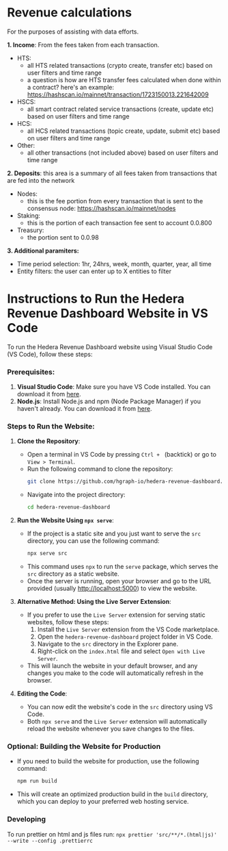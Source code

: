 # Revenue calculations

For the purposes of assisting with data efforts.

**1. Income**: From the fees taken from each transaction.

- HTS:
    - all HTS related transactions (crypto create, transfer etc) based on user filters and time range
    - a question is how are HTS transfer fees calculated when done within a contract? here's an example: https://hashscan.io/mainnet/transaction/1723150013.221642009
- HSCS: 
    - all smart contract related service transactions (create, update etc) based on user filters and time range
- HCS:
    - all HCS related transactions (topic create, update, submit etc) based on user filters and time range
- Other:
    - all other transactions (not included above) based on user filters and time range

**2. Deposits**: this area is a summary of all fees taken from transactions that are fed into the network

- Nodes:
    - this is the fee portion from every transaction that is sent to the consensus node: https://hashscan.io/mainnet/nodes
- Staking:
    - this is the portion of each transaction fee sent to account 0.0.800
- Treasury:
    - the portion sent to 0.0.98

**3. Additional paramiters:**
- Time period selection: 1hr, 24hrs, week, month, quarter, year, all time
- Entity filters: the user can enter up to X entities to filter


# Instructions to Run the Hedera Revenue Dashboard Website in VS Code

To run the Hedera Revenue Dashboard website using Visual Studio Code (VS Code), follow these steps:

### Prerequisites:
1. **Visual Studio Code**: Make sure you have VS Code installed. You can download it from [here](https://code.visualstudio.com/).
2. **Node.js**: Install Node.js and npm (Node Package Manager) if you haven't already. You can download it from [here](https://nodejs.org/).

### Steps to Run the Website:

1. **Clone the Repository**:
   - Open a terminal in VS Code by pressing `Ctrl + ` (backtick) or go to `View > Terminal`.
   - Run the following command to clone the repository:
     ```bash
     git clone https://github.com/hgraph-io/hedera-revenue-dashboard.git
     ```
   - Navigate into the project directory:
     ```bash
     cd hedera-revenue-dashboard
     ```

2. **Run the Website Using `npx serve`**:
   - If the project is a static site and you just want to serve the `src` directory, you can use the following command:
     ```bash
     npx serve src
     ```
   - This command uses `npx` to run the `serve` package, which serves the `src` directory as a static website.
   - Once the server is running, open your browser and go to the URL provided (usually [http://localhost:5000](http://localhost:5000)) to view the website.

3. **Alternative Method: Using the Live Server Extension**:
   - If you prefer to use the `Live Server` extension for serving static websites, follow these steps:
     1. Install the `Live Server` extension from the VS Code marketplace.
     2. Open the `hedera-revenue-dashboard` project folder in VS Code.
     3. Navigate to the `src` directory in the Explorer pane.
     4. Right-click on the `index.html` file and select `Open with Live Server`.
   - This will launch the website in your default browser, and any changes you make to the code will automatically refresh in the browser.

4. **Editing the Code**:
   - You can now edit the website's code in the `src` directory using VS Code.
   - Both `npx serve` and the `Live Server` extension will automatically reload the website whenever you save changes to the files.

### Optional: Building the Website for Production
- If you need to build the website for production, use the following command:
  ```bash
  npm run build
  ```
- This will create an optimized production build in the `build` directory, which you can deploy to your preferred web hosting service.

### Developing
To run prettier on html and js files run: `npx prettier 'src/**/*.(html|js)' --write --config .prettierrc`
